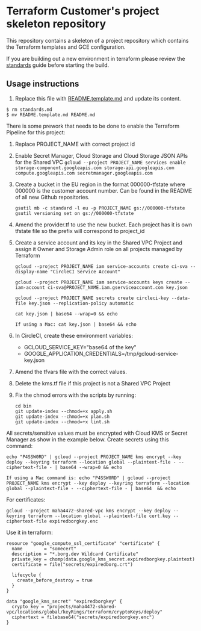 Terraform Customer's project skeleton repository
======================================

This repository contains a skeleton of a project repository which contains the Terraform templates and GCE configuration.

If you are building out a new environment in terraform please review the [standards](standards.md) guide before starting the build.

Usage instructions
------------------

1. Replace this file with [README.template.md](README.template.md) and update its content.

```
$ rm standards.md
$ mv README.template.md README.md
```

There is some prework that needs to be done to enable the Terraform Pipeline for this project:

1. Replace PROJECT_NAME with correct project id
1. Enable Secret Manager, Cloud Storage and Cloud Storage JSON APIs for the Shared VPC
    `gcloud --project PROJECT_NAME services enable storage-component.googleapis.com storage-api.googleapis.com compute.googleapis.com secretmanager.googleapis.com`
1. Create a bucket in the EU region in the format 000000-tfstate where 000000 is the customer account number. Can be found in the README of all new Github repositories.
    ```
    gsutil mb -c standard -l eu -p PROJECT_NAME gs://000000-tfstate
    gsutil versioning set on gs://000000-tfstate
    ```
1. Amend the provider.tf to use the new bucket. Each project has it is own tfstate file so the prefix will correspond to project_id
1. Create a service account and its key in the Shared VPC Project and assign it Owner and Storage Admin role on all projects managed by Terraform
    ```
    gcloud --project PROJECT_NAME iam service-accounts create ci-sva --display-name "CircleCI Service Account"

    gcloud --project PROJECT_NAME iam service-accounts keys create --iam-account ci-sva@PROJECT_NAME.iam.gserviceaccount.com key.json
    
    gcloud --project PROJECT_NAME secrets create circleci-key --data-file key.json --replication-policy automatic

    cat key.json | base64 --wrap=0 && echo

    If using a Mac: cat key.json | base64 && echo
    ```


1. In CircleCI, create these environment variables:
    - GCLOUD_SERVICE_KEY="base64 of the key"
    - GOOGLE_APPLICATION_CREDENTIALS=/tmp/gcloud-service-key.json
1. Amend the tfvars file with the correct values.
1. Delete the kms.tf file if this project is not a Shared VPC Project
1. Fix the chmod errors with the scripts by running:
    ```
    cd bin
    git update-index --chmod=+x apply.sh
    git update-index --chmod=+x plan.sh
    git update-index --chmod=+x lint.sh
    ```

All secrets/sensitive values must be encrypted with Cloud KMS or Secret Manager as show in the example below.
Create secrets using this command:
```
echo "P4SSW0RD" | gcloud --project PROJECT_NAME kms encrypt --key deploy --keyring terraform --location global --plaintext-file - --ciphertext-file - | base64 --wrap=0 && echo

If using a Mac command is: echo "P4SSW0RD" | gcloud --project PROJECT_NAME kms encrypt --key deploy --keyring terraform --location global --plaintext-file - --ciphertext-file - | base64  && echo
```

For certificates:

```
gcloud --project maha4472-shared-vpc kms encrypt --key deploy --keyring terraform --location global --plaintext-file cert.key --ciphertext-file expiredborgkey.enc

```

Use it in terraform:

```
resource "google_compute_ssl_certificate" "certificate" {
  name        = "somecert"
  description = "*.borg.dev Wildcard Certificate"
  private_key = chomp(data.google_kms_secret.expiredborgkey.plaintext)
  certificate = file("secrets/expiredborg.crt")

  lifecycle {
    create_before_destroy = true
  }
}

data "google_kms_secret" "expiredborgkey" {
  crypto_key = "projects/maha4472-shared-vpc/locations/global/keyRings/terraform/cryptoKeys/deploy"
  ciphertext = filebase64("secrets/expiredborgkey.enc")
}
```
